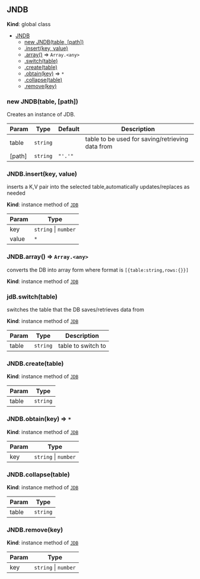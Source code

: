 <a name="JNDB"></a>

## JNDB
**Kind**: global class  

* [JNDB](#JNDB)
    * [new JNDB(table, [path])](#new_JDB_new)
    * [.insert(key, value)](#JNDB+insert)
    * [.array()](#JNDB+array) ⇒ <code>Array.&lt;any&gt;</code>
    * [.switch(table)](#JNDB+switch)
    * [.create(table)](#JNDB+create)
    * [.obtain(key)](#JNDB+obtain) ⇒ <code>\*</code>
    * [.collapse(table)](#JNDB+collapse)
    * [.remove(key)](#JNDB+remove)

<a name="new_JDB_new"></a>

### new JNDB(table, [path])
Creates an instance of JDB.


| Param | Type | Default | Description |
| --- | --- | --- | --- |
| table | <code>string</code> |  | table to be used for saving/retrieving data from |
| [path] | <code>string</code> | <code>&quot;&#x27;.&#x27;&quot;</code> |  |

<a name="JDB+insert"></a>

### JNDB.insert(key, value)
inserts a K,V pair into the selected table,automatically updates/replaces as needed

**Kind**: instance method of [<code>JDB</code>](#JDB)  

| Param | Type |
| --- | --- |
| key | <code>string</code> \| <code>number</code> | 
| value | <code>\*</code> | 

<a name="JNDB+array"></a>

### JNDB.array() ⇒ <code>Array.&lt;any&gt;</code>
converts the DB into array form
where format is ``[{table:string,rows:{}}]``

**Kind**: instance method of [<code>JDB</code>](#JDB)  
<a name="JNDB+switch"></a>

### jdB.switch(table)
switches the table that the DB saves/retrieves data from

**Kind**: instance method of [<code>JDB</code>](#JDB)  

| Param | Type | Description |
| --- | --- | --- |
| table | <code>string</code> | table to switch to |

<a name="JNDB+create"></a>

### JNDB.create(table)
**Kind**: instance method of [<code>JDB</code>](#JDB)  

| Param | Type |
| --- | --- |
| table | <code>string</code> | 

<a name="JDB+obtain"></a>

### JNDB.obtain(key) ⇒ <code>\*</code>
**Kind**: instance method of [<code>JDB</code>](#JDB)  

| Param | Type |
| --- | --- |
| key | <code>string</code> \| <code>number</code> | 

<a name="JNDB+collapse"></a>

### JNDB.collapse(table)
**Kind**: instance method of [<code>JDB</code>](#JDB)  

| Param | Type |
| --- | --- |
| table | <code>string</code> | 

<a name="JNDB+remove"></a>

### JNDB.remove(key)
**Kind**: instance method of [<code>JDB</code>](#JDB)  

| Param | Type |
| --- | --- |
| key | <code>string</code> \| <code>number</code> | 


